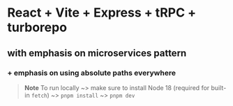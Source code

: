 # React + Vite + Express + tRPC + turborepo

## with emphasis on microservices pattern

### + emphasis on using absolute paths everywhere

> **Note** To run locally ~> make sure to install Node 18 (required for built-in `fetch`) ~> `pnpm install` ~> `pnpm dev`
